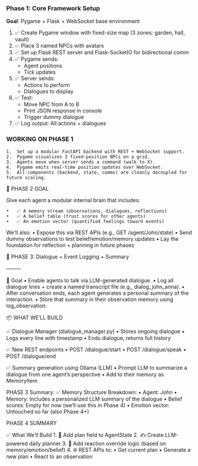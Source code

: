 ### **Phase 1: Core Framework Setup**

**Goal**: Pygame + Flask + WebSocket base environment

1. ✅ Create Pygame window with fixed-size map (3 zones: garden, hall, vault)
2. ✅ Place 3 named NPCs with avatars
3. ✅ Set up Flask REST server and Flask-SocketIO for bidirectional comm
4. ✅ Pygame sends:
    - Agent positions
    - Tick updates
5. ✅ Server sends:
    - Actions to perform
    - Dialogues to display
6. ✅ Test:
    - Move NPC from A to B
    - Print JSON response in console
    - Trigger dummy dialogue
7. ✅ Log output: All actions + dialogues


### WORKING ON PHASE 1
	1.	Set up a modular FastAPI backend with REST + WebSocket support.
	2.	Pygame visualizes 3 fixed-position NPCs on a grid.
	3.	Agents move when server sends a command (walk to X).
	4.	Pygame emits real-time position updates over WebSocket.
	5.	All components (backend, state, comms) are cleanly decoupled for future scaling.


🎯 PHASE 2 GOAL

Give each agent a modular internal brain that includes:

	•	✅ A memory stream (observations, dialogues, reflections)
	•	✅ A belief table (trust scores for other agents)
	•	✅ An emotion vector (quantified feelings toward events)

We’ll also:
	•	Expose this via REST APIs (e.g., GET /agent/John/state)
	•	Send dummy observations to test belief/emotion/memory updates
	•	Lay the foundation for reflection + planning in future phases



🧠 PHASE 3: Dialogue + Event Logging + Summary

⸻

🎯 Goal
	•	Enable agents to talk via LLM-generated dialogue.
	•	Log all dialogue lines + create a named transcript file (e.g., dialog_john_anna).
	•	After conversation ends, each agent generates a personal summary of the interaction.
	•	Store that summary in their observation memory using log_observation.

📦 WHAT WE’LL BUILD

✅ Dialogue Manager (dialogue_manager.py)
	•	Stores ongoing dialogue
	•	Logs every line with timestamp
	•	Ends dialogue, returns full history

✅ New REST endpoints
	•	POST /dialogue/start
	•	POST /dialogue/speak
	•	POST /dialogue/end

✅ Summary generation using Ollama (LLM)
	•	Prompt LLM to summarize a dialogue from one agent’s perspective
	•	Add to their memory as MemoryItem

PHASE 3 Summary:
✅ Memory Structure Breakdown:
	•	Agent: John
	•	Memory: Includes a personalized LLM summary of the dialogue
	•	Belief scores: Empty for now (we’ll use this in Phase 4)
	•	Emotion vector: Untouched so far (also Phase 4+)


PHASE 4 SUMMARY

✅ What We’ll Build
	1.	🔧 Add plan field to AgentState
	2.	✍️ Create LLM-powered daily planner
	3.	🔄 Add reaction override logic (based on memory/emotion/belief)
	4.	🌐 REST APIs to:
	•	Get current plan
	•	Generate a new plan
	•	React to an observation
